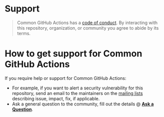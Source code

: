 <!--
Copyright (c) 2020 Dell Inc., or its subsidiaries. All Rights Reserved.

Licensed under the Apache License, Version 2.0 (the "License");
you may not use this file except in compliance with the License.
You may obtain a copy of the License at

    http://www.apache.org/licenses/LICENSE-2.0
-->

# Support

> Common GitHub Actions has a [code of conduct](./CODE_OF_CONDUCT.md).
> By interacting with this repository, organization, or community you agree to
> abide by its terms.

# How to get support for Common GitHub Actions

If you require help or support for Common GitHub Actions:

- For example, if you want to alert a security vulnerability for this repository, send an email to the maintainers on the [mailing lists](mailto:karavi@dell.com?subject=[Dell-Common-GitHub-Actions]%20<replace%20me%20with%20more%20specific%20subject>) describing issue, impact, fix, if applicable.
- Ask a general question to the community, fill out the details @ **[Ask a Question](https://eos2git.cec.lab.emc.com/CSM/common-github-actions/issues/new?labels=type%2Fquestion&template=ask-a-question.md&title=%5BQUESTION%5D%3A)**.
